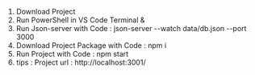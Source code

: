 1. Download Project 
2. Run PowerShell in VS Code Terminal
&
3. Run Json-server with Code :
json-server --watch data/db.json --port 3000
4. Download Project Package with Code : npm i
5. Run Project with Code : 
npm start
6. tips : Project url : http://localhost:3001/
